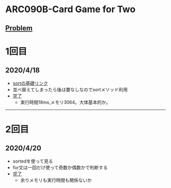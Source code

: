 # ARC090B-Card Game for Two
[Problem](https://atcoder.jp/contests/abc088/tasks/abc088_b)
-----
# 1回目
## 2020/4/18
* [sortの基礎リンク](https://note.nkmk.me/python-list-sort-sorted/)
* 並べ替えてしまったら後は要なしなのでsortメソッド利用
* [完了](https://atcoder.jp/contests/abc088/submissions/12035384)
    * 実行時間18ms,メモリ3064。大体基本的か。
-----
# 2回目
## 2020/4/20
* sortedを使って見る
* for文は一回だけ使って奇数か偶数かで判断する
* [完了](https://atcoder.jp/contests/abc088/submissions/12168591)
    * 余りメモリも実行時間も関係ないか